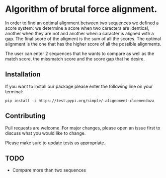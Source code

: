 # Algorithm of brutal force alignment.

In order to find an optimal alignment between two sequences we defined a score system: we determine a score when two caracters are identical, another when they are not and another when a caracter is aligned with a gap.
The final score of the aligment is the sum of all the scores.
The optimal alignment is the one that has the higher score of all the possible alignments. 


The user can enter 2 sequences that he wants to compare as well as the match score, the missmatch score and the score gap that he desire.


## Installation
If you want to install our package please enter the following line on your terminal: 

```
pip install -i https://test.pypi.org/simple/ alignement-cloemendoza
```

## Contributing
Pull requests are welcome. For major changes, please open an issue first to discuss what you would like to change.

Please make sure to update tests as appropriate.



## TODO

 * Compare more than two sequences 

